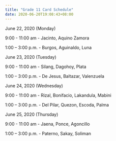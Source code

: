 ```yaml
---
title: "Grade 11 Card Schedule"
date: 2020-06-20T19:08:43+08:00
---
```


June 22, 2020 (Monday)

9:00 - 11:00 am - Jacinto, Aquino Zamora

1:00 – 3:00 p.m. - Burgos, Aguinaldo, Luna

June 23, 2020 (Tuesday)

9:00 - 11:00 am - Silang, Dagohoy, Plata

1:00 – 3:00 p.m. - De Jesus, Baltazar, Valenzuela 

June 24, 2020 (Wednesday)

9:00 - 11:00 am - Rizal, Bonifacio, Lakandula, Mabini

1:00 – 3:00 p.m. - Del Pilar, Quezon, Escoda, Palma 

June 25, 2020 (Thursday)

9:00 - 11:00 am - Jaena, Ponce, Agoncillo

1:00 – 3:00 p.m. - Paterno, Sakay, Soliman